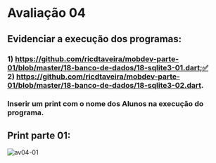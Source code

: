 # Avaliação 04
## Evidenciar a execução dos programas:
### 1) https://github.com/ricdtaveira/mobdev-parte-01/blob/master/18-banco-de-dados/18-sqlite3-01.dart;✅<br/> 2) https://github.com/ricdtaveira/mobdev-parte-01/blob/master/18-banco-de-dados/18-sqlite3-02.dart.
### Inserir um print com o nome dos Alunos na execução do programa.

## Print parte 01:
![av04-01](https://github.com/user-attachments/assets/1610ca3e-fa47-4223-a008-659860642844)
